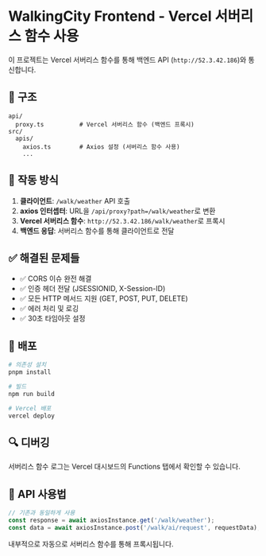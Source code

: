 # WalkingCity Frontend - Vercel 서버리스 함수 사용

이 프로젝트는 Vercel 서버리스 함수를 통해 백엔드 API (`http://52.3.42.186`)와 통신합니다.

## 📁 구조

```
api/
  proxy.ts          # Vercel 서버리스 함수 (백엔드 프록시)
src/
  apis/
    axios.ts        # Axios 설정 (서버리스 함수 사용)
    ...
```

## 🔧 작동 방식

1. **클라이언트**: `/walk/weather` API 호출
2. **axios 인터셉터**: URL을 `/api/proxy?path=/walk/weather`로 변환
3. **Vercel 서버리스 함수**: `http://52.3.42.186/walk/weather`로 프록시
4. **백엔드 응답**: 서버리스 함수를 통해 클라이언트로 전달

## ✅ 해결된 문제들

- ✅ CORS 이슈 완전 해결
- ✅ 인증 헤더 전달 (JSESSIONID, X-Session-ID)
- ✅ 모든 HTTP 메서드 지원 (GET, POST, PUT, DELETE)
- ✅ 에러 처리 및 로깅
- ✅ 30초 타임아웃 설정

## 🚀 배포

```bash
# 의존성 설치
pnpm install

# 빌드
npm run build

# Vercel 배포
vercel deploy
```

## 🔍 디버깅

서버리스 함수 로그는 Vercel 대시보드의 Functions 탭에서 확인할 수 있습니다.

## 📝 API 사용법

```typescript
// 기존과 동일하게 사용
const response = await axiosInstance.get('/walk/weather');
const data = await axiosInstance.post('/walk/ai/request', requestData);
```

내부적으로 자동으로 서버리스 함수를 통해 프록시됩니다.
